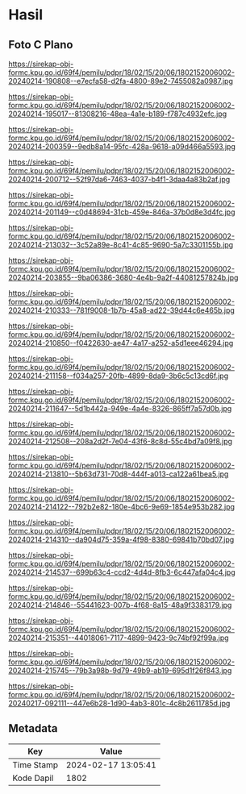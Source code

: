 # Hasil

## Foto C Plano

https://sirekap-obj-formc.kpu.go.id/69f4/pemilu/pdpr/18/02/15/20/06/1802152006002-20240214-190808--e7ecfa58-d2fa-4800-89e2-7455082a0987.jpg

https://sirekap-obj-formc.kpu.go.id/69f4/pemilu/pdpr/18/02/15/20/06/1802152006002-20240214-195017--81308216-48ea-4a1e-b189-f787c4932efc.jpg

https://sirekap-obj-formc.kpu.go.id/69f4/pemilu/pdpr/18/02/15/20/06/1802152006002-20240214-200359--9edb8a14-95fc-428a-9618-a09d466a5593.jpg

https://sirekap-obj-formc.kpu.go.id/69f4/pemilu/pdpr/18/02/15/20/06/1802152006002-20240214-200712--52f97da6-7463-4037-b4f1-3daa4a83b2af.jpg

https://sirekap-obj-formc.kpu.go.id/69f4/pemilu/pdpr/18/02/15/20/06/1802152006002-20240214-201149--c0d48694-31cb-459e-846a-37b0d8e3d4fc.jpg

https://sirekap-obj-formc.kpu.go.id/69f4/pemilu/pdpr/18/02/15/20/06/1802152006002-20240214-213032--3c52a89e-8c41-4c85-9690-5a7c3301155b.jpg

https://sirekap-obj-formc.kpu.go.id/69f4/pemilu/pdpr/18/02/15/20/06/1802152006002-20240214-203855--9ba06386-3680-4e4b-9a2f-44081257824b.jpg

https://sirekap-obj-formc.kpu.go.id/69f4/pemilu/pdpr/18/02/15/20/06/1802152006002-20240214-210333--781f9008-1b7b-45a8-ad22-39d44c6e465b.jpg

https://sirekap-obj-formc.kpu.go.id/69f4/pemilu/pdpr/18/02/15/20/06/1802152006002-20240214-210850--f0422630-ae47-4a17-a252-a5d1eee46294.jpg

https://sirekap-obj-formc.kpu.go.id/69f4/pemilu/pdpr/18/02/15/20/06/1802152006002-20240214-211158--f034a257-20fb-4899-8da9-3b6c5c13cd6f.jpg

https://sirekap-obj-formc.kpu.go.id/69f4/pemilu/pdpr/18/02/15/20/06/1802152006002-20240214-211647--5d1b442a-949e-4a4e-8326-865ff7a57d0b.jpg

https://sirekap-obj-formc.kpu.go.id/69f4/pemilu/pdpr/18/02/15/20/06/1802152006002-20240214-212508--208a2d2f-7e04-43f6-8c8d-55c4bd7a09f8.jpg

https://sirekap-obj-formc.kpu.go.id/69f4/pemilu/pdpr/18/02/15/20/06/1802152006002-20240214-213810--5b63d731-70d8-444f-a013-ca122a61bea5.jpg

https://sirekap-obj-formc.kpu.go.id/69f4/pemilu/pdpr/18/02/15/20/06/1802152006002-20240214-214122--792b2e82-180e-4bc6-9e69-1854e953b282.jpg

https://sirekap-obj-formc.kpu.go.id/69f4/pemilu/pdpr/18/02/15/20/06/1802152006002-20240214-214310--da904d75-359a-4f98-8380-69841b70bd07.jpg

https://sirekap-obj-formc.kpu.go.id/69f4/pemilu/pdpr/18/02/15/20/06/1802152006002-20240214-214537--699b63c4-ccd2-4d4d-8fb3-6c447afa04c4.jpg

https://sirekap-obj-formc.kpu.go.id/69f4/pemilu/pdpr/18/02/15/20/06/1802152006002-20240214-214846--55441623-007b-4f68-8a15-48a9f3383179.jpg

https://sirekap-obj-formc.kpu.go.id/69f4/pemilu/pdpr/18/02/15/20/06/1802152006002-20240214-215351--44018061-7117-4899-9423-9c74bf92f99a.jpg

https://sirekap-obj-formc.kpu.go.id/69f4/pemilu/pdpr/18/02/15/20/06/1802152006002-20240214-215745--79b3a98b-9d79-49b9-ab19-695d1f26f843.jpg

https://sirekap-obj-formc.kpu.go.id/69f4/pemilu/pdpr/18/02/15/20/06/1802152006002-20240217-092111--447e6b28-1d90-4ab3-801c-4c8b2611785d.jpg


## Metadata

| Key        | Value               |
| ---------- | ------------------- |
| Time Stamp | 2024-02-17 13:05:41 |
| Kode Dapil | 1802                |



